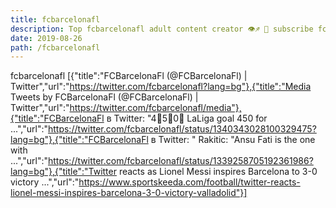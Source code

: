 ```yaml
---
title: fcbarcelonafl
description: Top fcbarcelonafl adult content creator 👁♐️ 👑 subscribe fcbarcelonafl to my porn site below IG fcbarcelonafl
date: 2019-08-26
path: /fcbarcelonafl
---
```


fcbarcelonafl
[{"title":"FCBarcelonaFl (@FCBarcelonaFl) | Twitter","url":"https://twitter.com/fcbarcelonafl?lang=bg"},{"title":"Media Tweets by FCBarcelonaFl (@FCBarcelonaFl) | Twitter","url":"https://twitter.com/fcbarcelonafl/media"},{"title":"FCBarcelonaFl в Twitter: \"4⃣5⃣0⃣ LaLiga goal 450 for ...","url":"https://twitter.com/fcbarcelonafl/status/1340343028100329475?lang=bg"},{"title":"FCBarcelonaFl в Twitter: \"   Rakitic: \"Ansu Fati is the one with ...","url":"https://twitter.com/fcbarcelonafl/status/1339258705192361986?lang=bg"},{"title":"Twitter reacts as Lionel Messi inspires Barcelona to 3-0 victory ...","url":"https://www.sportskeeda.com/football/twitter-reacts-lionel-messi-inspires-barcelona-3-0-victory-valladolid"}]

